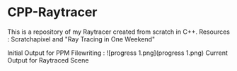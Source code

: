 # CPP-Raytracer
This is a repository of my Raytracer created from scratch in C++. Resources : Scratchapixel and "Ray Tracing in One Weekend"

Initial Output for PPM Filewriting :
![progress 1.png](progress 1.png)
Current Output for Raytraced Scene 
